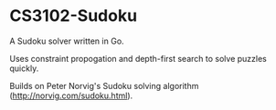 CS3102-Sudoku
=============

A Sudoku solver written in Go.

Uses constraint propogation and depth-first search to solve puzzles quickly.

Builds on Peter Norvig's Sudoku solving algorithm (http://norvig.com/sudoku.html).

